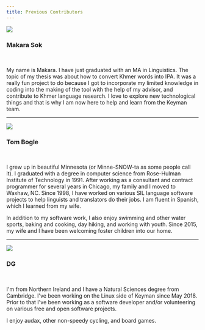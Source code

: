 ```yaml
---
title: Previous Contributors
---
```


![](https://github.com/makarasok.png?size=240)

### Makara Sok
<br/>

My name is Makara. I have just graduated with an MA in Linguistics. The topic of my thesis was about how to convert
Khmer words into IPA. It was a really fun project to do because I got to incorporate my limited knowledge in coding
into the making of the tool with the help of my advisor, and contribute to Khmer language research. I love to explore
new technological things and that is why I am now here to help and learn from the Keyman team.

----

![](https://github.com/tombogle.png?size=240)
### Tom Bogle
<br/>

I grew up in beautiful Minnesota (or Minne-SNOW-ta as some people call it). I graduated with a degree in computer
science from Rose-Hulman Institute of Technology in 1991. After working as a consultant and contract programmer for
several years in Chicago, my family and I moved to Waxhaw, NC. Since 1998, I have worked on various SIL language
software projects to help linguists and translators do their jobs. I am fluent in Spanish, which I learned from my
wife.

In addition to my software work, I also enjoy swimming and other water sports, baking and cooking, day hiking, and
working with youth. Since 2015, my wife and I have been welcoming foster children into our home.

----

![](https://github.com/glasseyes.png?size=240)
### DG
<br/>

I'm from Northern Ireland and I have a Natural Sciences degree from Cambridge.
I've been working on the Linux side of Keyman since May 2018. Prior to that I've
been working as a software developer and/or volunteering on various free and
open software projects.

I enjoy audax, other non-speedy cycling, and board games.


